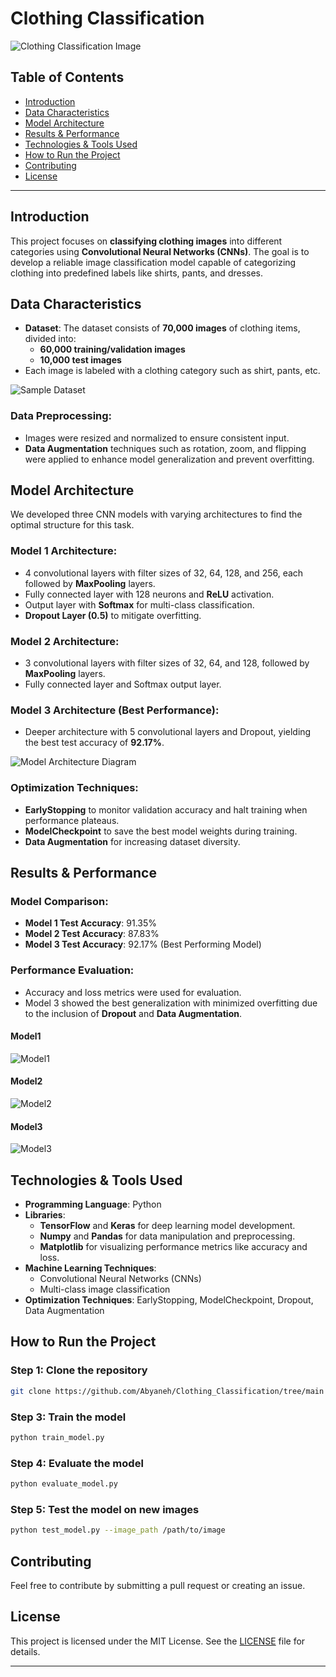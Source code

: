 # Clothing Classification

![Clothing Classification Image](https://github.com/Abyaneh/Clothing_Classification/blob/main/photos/Clothing%20Classification%20Image.png)

## Table of Contents
- [Introduction](#introduction)
- [Data Characteristics](#data-characteristics)
- [Model Architecture](#model-architecture)
- [Results & Performance](#results--performance)
- [Technologies & Tools Used](#technologies--tools-used)
- [How to Run the Project](#how-to-run-the-project)
- [Contributing](#contributing)
- [License](#license)

---

## Introduction

This project focuses on **classifying clothing images** into different categories using **Convolutional Neural Networks (CNNs)**. The goal is to develop a reliable image classification model capable of categorizing clothing into predefined labels like shirts, pants, and dresses.

## Data Characteristics

- **Dataset**: The dataset consists of **70,000 images** of clothing items, divided into:
  - **60,000 training/validation images**
  - **10,000 test images**
- Each image is labeled with a clothing category such as shirt, pants, etc.
  
![Sample Dataset](path_to_image_here)

### Data Preprocessing:
- Images were resized and normalized to ensure consistent input.
- **Data Augmentation** techniques such as rotation, zoom, and flipping were applied to enhance model generalization and prevent overfitting.

## Model Architecture

We developed three CNN models with varying architectures to find the optimal structure for this task.

### Model 1 Architecture:
- 4 convolutional layers with filter sizes of 32, 64, 128, and 256, each followed by **MaxPooling** layers.
- Fully connected layer with 128 neurons and **ReLU** activation.
- Output layer with **Softmax** for multi-class classification.
- **Dropout Layer (0.5)** to mitigate overfitting.

### Model 2 Architecture:
- 3 convolutional layers with filter sizes of 32, 64, and 128, followed by **MaxPooling** layers.
- Fully connected layer and Softmax output layer.

### Model 3 Architecture (Best Performance):
- Deeper architecture with 5 convolutional layers and Dropout, yielding the best test accuracy of **92.17%**.
  
![Model Architecture Diagram](path_to_image_here)

### Optimization Techniques:
- **EarlyStopping** to monitor validation accuracy and halt training when performance plateaus.
- **ModelCheckpoint** to save the best model weights during training.
- **Data Augmentation** for increasing dataset diversity.

## Results & Performance

### Model Comparison:
- **Model 1 Test Accuracy**: 91.35%
- **Model 2 Test Accuracy**: 87.83%
- **Model 3 Test Accuracy**: 92.17% (Best Performing Model)

### Performance Evaluation:
- Accuracy and loss metrics were used for evaluation.
- Model 3 showed the best generalization with minimized overfitting due to the inclusion of **Dropout** and **Data Augmentation**.

#### Model1
![Model1](https://github.com/Abyaneh/Clothing_Classification/blob/main/photos/Epoch-Accuracy_and_Epoch_Loss_Chart_10epochs_model1.png)

#### Model2
![Model2](https://github.com/Abyaneh/Clothing_Classification/blob/main/photos/Epoch-Accuracy_and_Epoch_Loss_Chart_10epochs_model2.png)

#### Model3
![Model3](https://github.com/Abyaneh/Clothing_Classification/blob/main/photos/Epoch-Accuracy_and_Epoch_Loss_Chart_10epochs_model3.png)

## Technologies & Tools Used

- **Programming Language**: Python
- **Libraries**: 
  - **TensorFlow** and **Keras** for deep learning model development.
  - **Numpy** and **Pandas** for data manipulation and preprocessing.
  - **Matplotlib** for visualizing performance metrics like accuracy and loss.
- **Machine Learning Techniques**: 
  - Convolutional Neural Networks (CNNs)
  - Multi-class image classification
- **Optimization Techniques**: EarlyStopping, ModelCheckpoint, Dropout, Data Augmentation

## How to Run the Project

### Step 1: Clone the repository
```bash
git clone https://github.com/Abyaneh/Clothing_Classification/tree/main
```

### Step 3: Train the model
```bash
python train_model.py
```

### Step 4: Evaluate the model
```bash
python evaluate_model.py
```

### Step 5: Test the model on new images
```bash
python test_model.py --image_path /path/to/image
```

## Contributing

Feel free to contribute by submitting a pull request or creating an issue.

## License

This project is licensed under the MIT License. See the [LICENSE](LICENSE) file for details.

---
